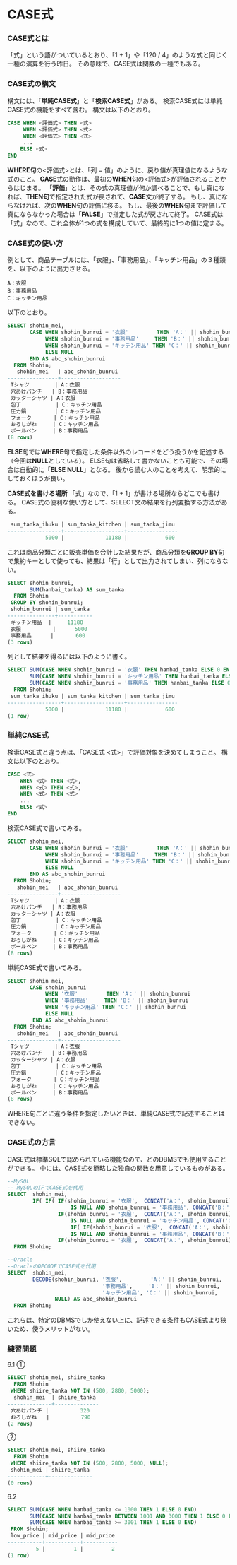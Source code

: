 # CASE式
### CASE式とは
「式」という語がついているとおり、「1 + 1」や「120 / 4」のような式と同じく一種の演算を行う昨日。
その意味で、CASE式は関数の一種でもある。

### CASE式の構文
構文には、「**単純CASE式**」と「**検索CASE式**」がある。
検索CASE式には単純CASE式の機能をすべて含む。
構文は以下のとおり。
```sql
CASE WHEN <評価式> THEN <式>
     WHEN <評価式> THEN <式>
     WHEN <評価式> THEN <式>
     ...
    ELSE <式>
END
```
**WHERE句**の<評価式>とは、「列 = 値」のように、戻り値が真理値になるような式のこと。
**CASE**式の動作は、最初の**WHEN**句の<評価式>が評価されることからはじまる。
「**評価**」とは、その式の真理値が何か調べることで、もし真になれば、**THEN句**で指定された式が戻されて、**CASE**文が終了する。
もし、真にならなければ、次の**WHEN**句の評価に移る。
もし、最後の**WHEN**句まで評価して真にならなかった場合は「**FALSE**」で指定した式が戻されて終了。
CASE式は「式」なので、これ全体が1つの式を構成していて、最終的に1つの値に定まる。

### CASE式の使い方
例として、商品テーブルには、「衣服」、「事務用品」、「キッチン用品」の３種類を、以下のように出力させる。
```
A：衣服
B：事務用品
C：キッチン用品
```
以下のとおり。
```sql
SELECT shohin_mei,
       CASE WHEN shohin_bunrui = '衣服'         THEN 'A：' || shohin_bunrui
            WHEN shohin_bunrui = '事務用品'     THEN 'B：' || shohin_bunrui
            WHEN shohin_bunrui = 'キッチン用品' THEN 'C：' || shohin_bunrui
            ELSE NULL
       END AS abc_shohin_bunrui
  FROM Shohin;
   shohin_mei   | abc_shohin_bunrui 
----------------+-------------------
 Tシャツ        | A：衣服
 穴あけパンチ   | B：事務用品
 カッターシャツ | A：衣服
 包丁           | C：キッチン用品
 圧力鍋         | C：キッチン用品
 フォーク       | C：キッチン用品
 おろしがね     | C：キッチン用品
 ボールペン     | B：事務用品
(8 rows)
```
**ELSE**句では**WHERE**句で指定した条件以外のレコードをどう扱うかを記述する（今回は**NULL**としている）。
ELSE句は省略して書かないことも可能で、その場合は自動的に「**ELSE NULL**」となる。
後から読む人のことを考えて、明示的にしておくほうが良い。

**CASE式を書ける場所**
「式」なので、「1 + 1」が書ける場所ならどこでも書ける。
CASE式の便利な使い方として、SELECT文の結果を行列変換する方法がある。
```sql
 sum_tanka_ihuku | sum_tanka_kitchen | sum_tanka_jimu 
-----------------+-------------------+----------------
            5000 |             11180 |            600
```
これは商品分類ごとに販売単価を合計した結果だが、商品分類を**GROUP BY**句で集約キーとして使っても、結果は「行」として出力されてしまい、列にならない。
```sql
SELECT shohin_bunrui,
       SUM(hanbai_tanka) AS sum_tanka
  FROM Shohin
 GROUP BY shohin_bunrui;
 shohin_bunrui | sum_tanka 
---------------+-----------
 キッチン用品  |     11180
 衣服          |      5000
 事務用品      |       600
(3 rows)
```
列として結果を得るには以下のように書く。
```sql
SELECT SUM(CASE WHEN shohin_bunrui = '衣服' THEN hanbai_tanka ELSE 0 END) AS sum_tanka_ihuku,
       SUM(CASE WHEN shohin_bunrui = 'キッチン用品' THEN hanbai_tanka ELSE 0 END) AS sum_tanka_kitchen,
       SUM(CASE WHEN shohin_bunrui = '事務用品' THEN hanbai_tanka ELSE 0 END) AS sum_tanka_jimu
  FROM Shohin;
 sum_tanka_ihuku | sum_tanka_kitchen | sum_tanka_jimu 
-----------------+-------------------+----------------
            5000 |             11180 |            600
(1 row)
```

### 単純CASE式
検索CASE式と違う点は、「CASE式 <式>」で評価対象を決めてしまうこと。
構文は以下のとおり。
```sql
CASE <式>
    WHEN <式> THEN <式>,
    WHEN <式> THEN <式>,
    WHEN <式> THEN <式>
    ...
    ELSE <式>
END
```
検索CASE式で書いてみる。
```sql
SELECT shohin_mei,
       CASE WHEN shohin_bunrui = '衣服'         THEN 'A：' || shohin_bunrui
            WHEN shohin_bunrui = '事務用品'     THEN 'B：' || shohin_bunrui
            WHEN shohin_bunrui = 'キッチン用品' THEN 'C：' || shohin_bunrui
            ELSE NULL
       END AS abc_shohin_bunrui
  FROM Shohin;
   shohin_mei   | abc_shohin_bunrui 
----------------+-------------------
 Tシャツ        | A：衣服
 穴あけパンチ   | B：事務用品
 カッターシャツ | A：衣服
 包丁           | C：キッチン用品
 圧力鍋         | C：キッチン用品
 フォーク       | C：キッチン用品
 おろしがね     | C：キッチン用品
 ボールペン     | B：事務用品
(8 rows)
```
単純CASE式で書いてみる。
```sql
SELECT shohin_mei,
       CASE shohin_bunrui
            WHEN '衣服'         THEN 'A：' || shohin_bunrui
            WHEN '事務用品'     THEN 'B：' || shohin_bunrui
            WHEN 'キッチン用品' THEN 'C：' || shohin_bunrui
            ELSE NULL
        END AS abc_shohin_bunrui
  FROM Shohin;
   shohin_mei   | abc_shohin_bunrui 
----------------+-------------------
 Tシャツ        | A：衣服
 穴あけパンチ   | B：事務用品
 カッターシャツ | A：衣服
 包丁           | C：キッチン用品
 圧力鍋         | C：キッチン用品
 フォーク       | C：キッチン用品
 おろしがね     | C：キッチン用品
 ボールペン     | B：事務用品
(8 rows)
```
WHERE句ごとに違う条件を指定したいときは、単純CASE式で記述することはできない。

### CASE式の方言
CASE式は標準SQLで認められている機能なので、どのDBMSでも使用することができる。
中には、CASE式を簡略した独自の関数を用意しているものがある。
```sql
--MySQL
-- MySQLのIFでCASE式を代用
SELECT  shohin_mei,
        IF( IF( IF(shohin_bunrui = '衣服',  CONCAT('A：', shohin_bunrui), NULL)
            	    IS NULL AND shohin_bunrui = '事務用品', CONCAT('B：', shohin_bunrui), 
            	IF(shohin_bunrui = '衣服',  CONCAT('A：', shohin_bunrui), NULL))
                    IS NULL AND shohin_bunrui = 'キッチン用品', CONCAT('C：', shohin_bunrui), 
                    IF( IF(shohin_bunrui = '衣服',  CONCAT('A：', shohin_bunrui), NULL)
            	    IS NULL AND shohin_bunrui = '事務用品', CONCAT('B：', shohin_bunrui), 
            	IF(shohin_bunrui = '衣服',  CONCAT('A：', shohin_bunrui), NULL))) AS abc_shohin_bunrui
  FROM Shohin;
```
```sql
--Oracle
--OracleのDECODEでCASE式を代用
SELECT  shohin_mei,
        DECODE(shohin_bunrui, '衣服',         'A：' || shohin_bunrui,
                              '事務用品',     'B：' || shohin_bunrui,
                              'キッチン用品', 'C：' || shohin_bunrui,
               NULL) AS abc_shohin_bunrui
  FROM Shohin;
```
これらは、特定のDBMSでしか使えない上に、記述できる条件もCASE式より狭いため、使うメリットがない。

### 練習問題
6.1
①
```sql
SELECT shohin_mei, shiire_tanka
  FROM Shohin
 WHERE shiire_tanka NOT IN (500, 2800, 5000);
  shohin_mei  | shiire_tanka 
--------------+--------------
 穴あけパンチ |          320
 おろしがね   |          790
(2 rows)
```
②
```sql
SELECT shohin_mei, shiire_tanka
  FROM Shohin
 WHERE shiire_tanka NOT IN (500, 2800, 5000, NULL);
 shohin_mei | shiire_tanka 
------------+--------------
(0 rows)
```

6.2
```sql
SELECT SUM(CASE WHEN hanbai_tanka <= 1000 THEN 1 ELSE 0 END)               AS low_price,
       SUM(CASE WHEN hanbai_tanka BETWEEN 1001 AND 3000 THEN 1 ELSE 0 END) AS mid_price,
       SUM(CASE WHEN hanbai_tanka >= 3001 THEN 1 ELSE 0 END)               AS mid_price
 FROM Shohin;
 low_price | mid_price | mid_price 
-----------+-----------+-----------
         5 |         1 |         2
(1 row)
```

